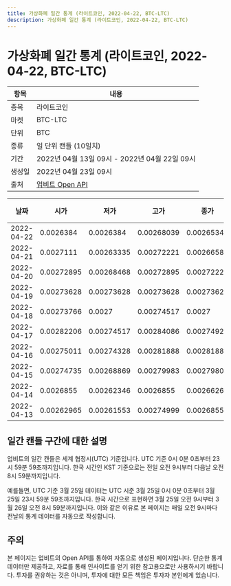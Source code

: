 ```yaml
---
title: 가상화폐 일간 통계 (라이트코인, 2022-04-22, BTC-LTC)
description: 가상화폐 일간 통계 (라이트코인, 2022-04-22, BTC-LTC)
---
```



가상화폐 일간 통계 (라이트코인, 2022-04-22, BTC-LTC)
===

|항목|내용|
|--|--|
|종목|라이트코인|
|마켓|BTC-LTC|
|단위|BTC|
|종류|일 단위 캔들 (10일치)|
|기간|2022년 04월 13일 09시 - 2022년 04월 22일 09시|
|생성일|2022년 04월 23일 09시|
|출처|[업비트 Open API](https://docs.upbit.com)|


|날짜|시가|저가|고가|종가|비고|
|--|--|--|--|--|--|
|2022-04-22|0.0026384|0.0026384|0.00268039|0.0026534|    |
|2022-04-21|0.0027111|0.00263335|0.00272221|0.00266587|    |
|2022-04-20|0.00272895|0.00268468|0.00272895|0.00272221|    |
|2022-04-19|0.00273628|0.00273628|0.00273628|0.00273628|    |
|2022-04-18|0.00273766|0.0027|0.00274517|0.0027|    |
|2022-04-17|0.00282206|0.00274517|0.00284086|0.0027492|    |
|2022-04-16|0.00275011|0.00274328|0.00281888|0.00281888|    |
|2022-04-15|0.00274735|0.00268869|0.00279983|0.00279805|    |
|2022-04-14|0.0026855|0.00262346|0.0026855|0.00266263|    |
|2022-04-13|0.00262965|0.00261553|0.00274999|0.0026855|    |


일간 캔들 구간에 대한 설명
---


업비트의 일간 캔들은 세계 협정시(UTC) 기준입니다. 
UTC 기준 0시 0분 0초부터 23시 59분 59초까지입니다. 
한국 시간인 KST 기준으로는 전일 오전 9시부터 다음날 오전 8시 59분까지입니다. 


예를들면, UTC 기준 3월 25일 데이터는 UTC 시준 3월 25일 0시 0분 0초부터 3월 25일 23시 59분 59초까지입니다. 
한국 시간으로 표현하면 3월 25일 오전 9시부터 3월 26일 오전 8시 59분까지입니다. 
이와 같은 이유로 본 페이지는 매일 오전 9시마다 전날의 통계 데이터를 자동으로 작성합니다. 


주의
---


본 페이지는 업비트의 Open API를 통하여 자동으로 생성된 페이지입니다. 
단순한 통계 데이터만 제공하고, 자료를 통해 인사이트를 얻기 위한 참고용으로만 사용하시기 바랍니다. 
투자를 권유하는 것은 아니며, 투자에 대한 모든 책임은 투자자 본인에게 있습니다. 
